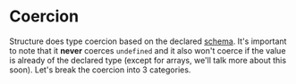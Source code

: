 # Coercion

Structure does type coercion based on the declared [schema](../schema-concept/README.md). It's important to note that it __never__ coerces `undefined` and it also won't coerce if the value is already of the declared type (except for arrays, we'll talk more about this soon). Let's break the coercion into 3 categories.
